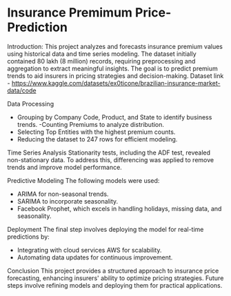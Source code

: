 # Insurance Premimum Price-Prediction
Introduction:
This project analyzes and forecasts insurance premium values using historical data and time series modeling. The dataset initially contained 80 lakh (8 million) records, requiring preprocessing and aggregation to extract meaningful insights. The goal is to predict premium trends to aid insurers in pricing strategies and decision-making.
Dataset link - https://www.kaggle.com/datasets/ex0ticone/brazilian-insurance-market-data/code

 Data Processing
- Grouping by Company Code, Product, and State to identify business trends.
-Counting Premiums to analyze distribution.
- Selecting Top Entities with the highest premium counts.
- Reducing the dataset to 247 rows for efficient modeling.

Time Series Analysis
Stationarity tests, including the ADF test, revealed non-stationary data. To address this, differencing was applied to remove trends and improve model performance.

Predictive Modeling
The following models were used:
- ARIMA for non-seasonal trends.
- SARIMA to incorporate seasonality.
- Facebook Prophet, which excels in handling holidays, missing data, and seasonality.

 Deployment
The final step involves deploying the model for real-time predictions by:
- Integrating with cloud services AWS for scalability.
- Automating data updates for continuous improvement.

Conclusion
This project provides a structured approach to insurance price forecasting, enhancing insurers' ability to optimize pricing strategies. Future steps involve refining models and deploying them for practical applications.
